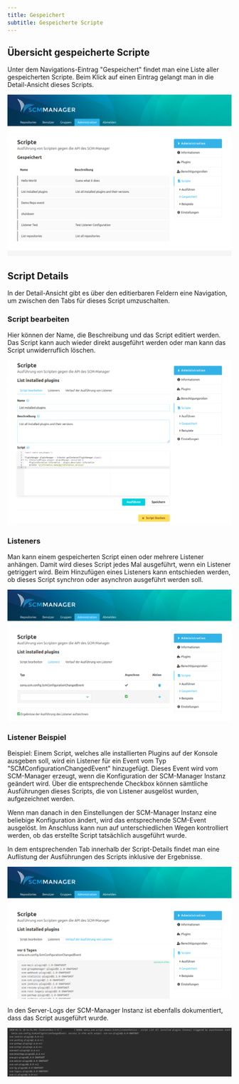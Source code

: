 ```yaml
---
title: Gespeichert
subtitle: Gespeicherte Scripte
---
```

## Übersicht gespeicherte Scripte
Unter dem Navigations-Eintrag "Gespeichert" findet man eine Liste aller gespeicherten Scripte. Beim Klick auf einen Eintrag gelangt man in die Detail-Ansicht dieses Scripts.

![Script-Stored-Overview](assets/script-overview-saved.png)

## Script Details
In der Detail-Ansicht gibt es über den editierbaren Feldern eine Navigation, um zwischen den Tabs für dieses Script umzuschalten.

### Script bearbeiten
Hier können der Name, die Beschreibung und das Script editiert werden. Das Script kann auch wieder direkt ausgeführt werden oder man kann das Script unwiderruflich löschen.

![Script-Stored-Details](assets/script-saved-details.png)

### Listeners
Man kann einem gespeicherten Script einen oder mehrere Listener anhängen. Damit wird dieses Script jedes Mal ausgeführt, wenn ein Listener getriggert wird. Beim Hinzufügen eines Listeners kann entschieden werden, ob dieses Script synchron oder asynchron ausgeführt werden soll.

![Script-Stored-Listeners](assets/script-saved-listeners.png)

### Listener Beispiel
Beispiel: Einem Script, welches alle installierten Plugins auf der Konsole ausgeben soll, wird ein Listener für ein Event vom Typ "SCMConfigurationChangedEvent" hinzugefügt. Dieses Event wird vom SCM-Manager erzeugt, wenn die Konfiguration der SCM-Manager Instanz geändert wird. Über die entsprechende Checkbox können sämtliche Ausführungen dieses Scripts, die von Listener ausgelöst wurden, aufgezeichnet werden. 

Wenn man danach in den Einstellungen der SCM-Manager Instanz eine beliebige Konfiguration ändert, wird das entsprechende SCM-Event ausgelöst. Im Anschluss kann nun auf unterschiedlichen Wegen kontrolliert werden, ob das erstellte Script tatsächlich ausgeführt wurde.

In dem entsprechenden Tab innerhalb der Script-Details findet man eine Auflistung der Ausführungen des Scripts inklusive der Ergebnisse.

![Script-Stored-Log](assets/script-listener-log.png)

In den Server-Logs der SCM-Manager Instanz ist ebenfalls dokumentiert, dass das Script ausgeführt wurde.

![Script-Server-Log](assets/script-listener-serverlog.png)
